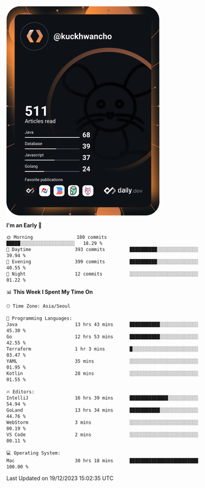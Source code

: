 <a href="https://app.daily.dev/kuckhwancho"><img src="https://github.com/kuckjwi0928/kuckjwi0928/blob/master/devcard.svg" width="400" alt="Kuckjwi Devcard"/></a>

<!--START_SECTION:waka-->
**I'm an Early 🐤** 

```text
🌞 Morning                180 commits         █████░░░░░░░░░░░░░░░░░░░░   18.29 % 
🌆 Daytime                393 commits         ██████████░░░░░░░░░░░░░░░   39.94 % 
🌃 Evening                399 commits         ██████████░░░░░░░░░░░░░░░   40.55 % 
🌙 Night                  12 commits          ░░░░░░░░░░░░░░░░░░░░░░░░░   01.22 % 
```


📊 **This Week I Spent My Time On** 

```text
🕑︎ Time Zone: Asia/Seoul

💬 Programming Languages: 
Java                     13 hrs 43 mins      ███████████░░░░░░░░░░░░░░   45.30 % 
Go                       12 hrs 53 mins      ███████████░░░░░░░░░░░░░░   42.55 % 
Terraform                1 hr 3 mins         █░░░░░░░░░░░░░░░░░░░░░░░░   03.47 % 
YAML                     35 mins             ░░░░░░░░░░░░░░░░░░░░░░░░░   01.95 % 
Kotlin                   28 mins             ░░░░░░░░░░░░░░░░░░░░░░░░░   01.55 % 

🔥 Editors: 
IntelliJ                 16 hrs 39 mins      ██████████████░░░░░░░░░░░   54.94 % 
GoLand                   13 hrs 34 mins      ███████████░░░░░░░░░░░░░░   44.76 % 
WebStorm                 3 mins              ░░░░░░░░░░░░░░░░░░░░░░░░░   00.19 % 
VS Code                  2 mins              ░░░░░░░░░░░░░░░░░░░░░░░░░   00.11 % 

💻 Operating System: 
Mac                      30 hrs 18 mins      █████████████████████████   100.00 % 
```


 Last Updated on 19/12/2023 15:02:35 UTC
<!--END_SECTION:waka-->
